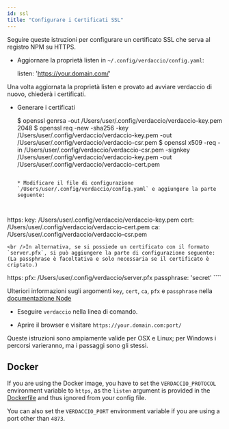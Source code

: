 ```yaml
---
id: ssl
title: "Configurare i Certificati SSL"
---
```


Seguire queste istruzioni per configurare un certificato SSL che serva al registro NPM su HTTPS.

* Aggiornare la proprietà listen in `~/.config/verdaccio/config.yaml`:

    listen: 'https://your.domain.com/'
    

Una volta aggiornata la proprietà listen e provato ad avviare verdaccio di nuovo, chiederà i certificati.

* Generare i certificati

     $ openssl genrsa -out /Users/user/.config/verdaccio/verdaccio-key.pem 2048
     $ openssl req -new -sha256 -key /Users/user/.config/verdaccio/verdaccio-key.pem -out /Users/user/.config/verdaccio/verdaccio-csr.pem
     $ openssl x509 -req -in /Users/user/.config/verdaccio/verdaccio-csr.pem -signkey /Users/user/.config/verdaccio/verdaccio-key.pem -out /Users/user/.config/verdaccio/verdaccio-cert.pem
     ````
    
    * Modificare il file di configurazione `/Users/user/.config/verdaccio/config.yaml` e aggiungere la parte seguente:
    
    

https: key: /Users/user/.config/verdaccio/verdaccio-key.pem cert: /Users/user/.config/verdaccio/verdaccio-cert.pem ca: /Users/user/.config/verdaccio/verdaccio-csr.pem

    <br />In alternativa, se si possiede un certificato con il formato `server.pfx`, si può aggiungere la parte di configurazione seguente: (La passphrase è facoltativa e solo necessaria se il certificato è criptato.)
    
    

https: pfx: /Users/user/.config/verdaccio/server.pfx passphrase: 'secret' ````

Ulteriori informazioni sugli argomenti `key`, `cert`, `ca`, `pfx` e `passphrase` nella [documentazione Node ](https://nodejs.org/api/tls.html#tls_tls_createsecurecontext_options)

* Eseguire `verdaccio` nella linea di comando.

* Aprire il browser e visitare `https://your.domain.com:port/`

Queste istruzioni sono ampiamente valide per OSX e Linux; per Windows i percorsi varieranno, ma i passaggi sono gli stessi.

## Docker

If you are using the Docker image, you have to set the `VERDACCIO_PROTOCOL` environment variable to `https`, as the `listen` argument is provided in the [Dockerfile](https://github.com/verdaccio/verdaccio/blob/master/Dockerfile#L43) and thus ignored from your config file.

You can also set the `VERDACCIO_PORT` environment variable if you are using a port other than `4873`.